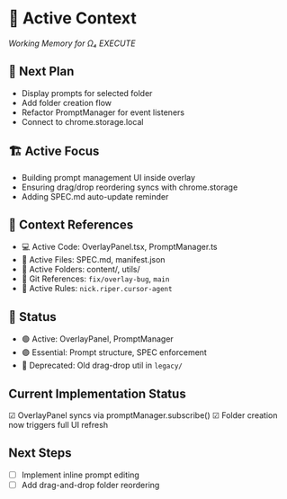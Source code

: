 # 🔮 Active Context
*Working Memory for Ω₄ EXECUTE*

## 🔮 Next Plan
- Display prompts for selected folder
- Add folder creation flow
- Refactor PromptManager for event listeners
- Connect to chrome.storage.local

## 🏗️ Active Focus
- Building prompt management UI inside overlay
- Ensuring drag/drop reordering syncs with chrome.storage
- Adding SPEC.md auto-update reminder

## 📎 Context References
- 💻 Active Code: OverlayPanel.tsx, PromptManager.ts
- 📄 Active Files: SPEC.md, manifest.json
- 📁 Active Folders: content/, utils/
- 🔄 Git References: `fix/overlay-bug`, `main`
- 📏 Active Rules: `nick.riper.cursor-agent`

## 📡 Status
- 🟢 Active: OverlayPanel, PromptManager
- 🟣 Essential: Prompt structure, SPEC enforcement
- 🔴 Deprecated: Old drag-drop util in `legacy/`

## Current Implementation Status
☑ OverlayPanel syncs via promptManager.subscribe()
☑ Folder creation now triggers full UI refresh

## Next Steps
- [ ] Implement inline prompt editing
- [ ] Add drag-and-drop folder reordering
